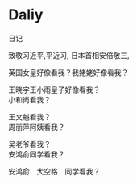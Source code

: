 # Daliy
日记

致敬习近平,平近习,
日本首相安倍敬三,

英国女皇好像看我？我姥姥好像看我？</br>

王晓宇王小雨皇子好像看我？</br>
小和尚看我？</br>

王文魁看我？</br>
周丽萍阿姨看我？</br>

吴老爷看我？</br>
安鸿俞同学看我？</br>

安鸿俞　大空格　同学看我？</br>
